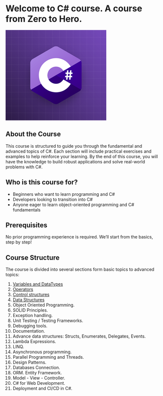# Welcome to C# course. A course from Zero to Hero.
![Csharp course](images/csharp.png)
## About the Course

This course is structured to guide you through the fundamental and advanced topics of C#. Each section will include practical exercises and examples to help reinforce your learning. By the end of this course, you will have the knowledge to build robust applications and solve real-world problems with C#.

## Who is this course for?

- Beginners who want to learn programming and C#
- Developers looking to transition into C#
- Anyone eager to learn object-oriented programming and C# fundamentals

## Prerequisites

No prior programming experience is required. We’ll start from the basics, step by step!

## Course Structure

The course is divided into several sections form basic topics to advanced topics:

1. [Variables and DataTypes](1.%20Variables/Variables.md)  
2. [Operators](2.%20Operators/Operators.md)  
3. [Control structures](3.%20Control%20Structures/Control%20Structures.md)
4. [Data Structures](4.%20Data%20Structures/Data%20Structures.md)
5. Object Oriented Programming.
6. SOLID Principles. 
7. Exception handling. 
8. Unit Testing / Testing Frameworks.
9. Debugging tools.
10. Documentation.
11. Advance data structures: Structs, Enumerates, Delegates, Events.
12. Lambda Expressions.
13. LINQ.
14. Asynchronous programming.
15. Parallel Programming and Threads.
16. Design Patterns.
17. Databases Connection.
18. ORM. Entity Framework.
19. Model - View - Controller.
20. C# for Web Development.
21. Deployment and CI/CD in C#.
